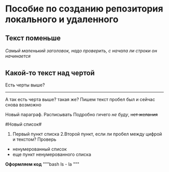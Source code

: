 # Пособие по созданию репозитория локального и удаленного
## Текст поменьше
###### Самый маленький заголовок, надо проверить, с начала ли строки он начинается

Какой-то текст над чертой
---
Есть черты выше?

----

А так есть черта выше? такая же?
Пишем текст  пробел был и сейчас снова возможно <br>

Новый параграф.
Расписывать Подробно гичего *не буду*, ~~нет желания~~


#Новый список#

1. Первый пункт списка
2.Второй пункт, если ли пробел между цифрой и текстом? Проверь

* ненумерованный список
* еще пункт ненумерованного списка

**Оформляем код**
"""bash
ls - la
"""
